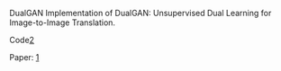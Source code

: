 

<!--
 * @version:
 * @Author:  StevenJokess https://github.com/StevenJokess
 * @Date: 2020-11-07 20:37:50
 * @LastEditors:  StevenJokess https://github.com/StevenJokess
 * @LastEditTime: 2020-11-07 20:38:17
 * @Description:
 * @TODO::
 * @Reference:
-->
DualGAN
Implementation of DualGAN: Unsupervised Dual Learning for Image-to-Image Translation.

Code[2]

Paper: [1]

[1]: https://arxiv.org/abs/1704.02510
[2]: https://github.com/eriklindernoren/Keras-GAN/blob/master/dualgan/dualgan.py
